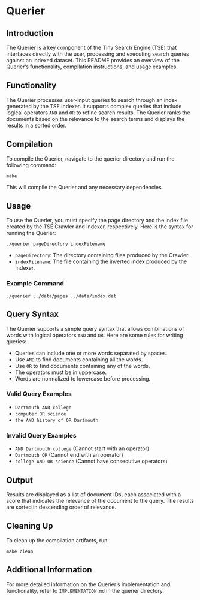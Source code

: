 # Querier

## Introduction
The Querier is a key component of the Tiny Search Engine (TSE) that interfaces directly with the user, processing and executing search queries against an indexed dataset. This README provides an overview of the Querier’s functionality, compilation instructions, and usage examples.

## Functionality
The Querier processes user-input queries to search through an index generated by the TSE Indexer. It supports complex queries that include logical operators `AND` and `OR` to refine search results. The Querier ranks the documents based on the relevance to the search terms and displays the results in a sorted order.

## Compilation
To compile the Querier, navigate to the querier directory and run the following command:
```
make
```
This will compile the Querier and any necessary dependencies.

## Usage
To use the Querier, you must specify the page directory and the index file created by the TSE Crawler and Indexer, respectively. Here is the syntax for running the Querier:
```
./querier pageDirectory indexFilename
```
- `pageDirectory`: The directory containing files produced by the Crawler.
- `indexFilename`: The file containing the inverted index produced by the Indexer.

### Example Command
```
./querier ../data/pages ../data/index.dat
```

## Query Syntax
The Querier supports a simple query syntax that allows combinations of words with logical operators `AND` and `OR`. Here are some rules for writing queries:
- Queries can include one or more words separated by spaces.
- Use `AND` to find documents containing all the words.
- Use `OR` to find documents containing any of the words.
- The operators must be in uppercase.
- Words are normalized to lowercase before processing.

### Valid Query Examples
- `Dartmouth AND college`
- `computer OR science`
- `the AND history of OR Dartmouth`

### Invalid Query Examples
- `AND Dartmouth college` (Cannot start with an operator)
- `Dartmouth OR` (Cannot end with an operator)
- `college AND OR science` (Cannot have consecutive operators)

## Output
Results are displayed as a list of document IDs, each associated with a score that indicates the relevance of the document to the query. The results are sorted in descending order of relevance.

## Cleaning Up
To clean up the compilation artifacts, run:
```
make clean
```

## Additional Information
For more detailed information on the Querier’s implementation and functionality, refer to `IMPLEMENTATION.md` in the querier directory.
